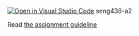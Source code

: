 [![Open in Visual Studio Code](https://classroom.github.com/assets/open-in-vscode-c66648af7eb3fe8bc4f294546bfd86ef473780cde1dea487d3c4ff354943c9ae.svg)](https://classroom.github.com/online_ide?assignment_repo_id=9995159&assignment_repo_type=AssignmentRepo)
seng438-a2

Read [the assignment guideline](seng438-a2.md) 
